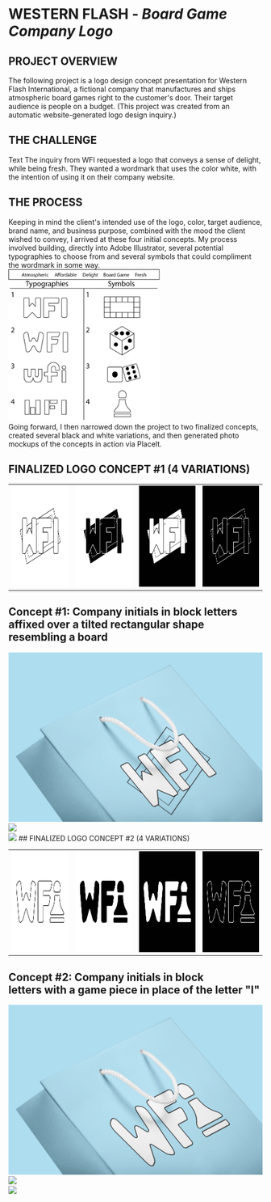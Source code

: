 # WESTERN FLASH - <i>Board Game Company Logo</i>
## PROJECT OVERVIEW
The following project is a logo design concept presentation for Western Flash International, a fictional company that manufactures and ships atmospheric board games right to the customer's door. Their target audience is people on a budget. (This project was created from an automatic website-generated logo design inquiry.)
## THE CHALLENGE
Text
The inquiry from WFI requested a logo that conveys a sense of delight, while being fresh. They wanted a wordmark that uses the color white, with the intention of using it on their company website.
## THE PROCESS
Keeping in mind the client's intended use of the logo, color, target audience, brand name, and business purpose, combined with the mood the client wished to convey, I arrived at these four initial concepts. My process involved building, directly into Adobe Illustrator, several potential typographies to choose from and several symbols that could compliment the wordmark in some way.​​​​​​​
<br>
<img src="WFI-Logo-Chart.jpg" width="300" height="300">
<br>
Going forward, I then narrowed down the project to two finalized concepts, created several black and white variations, and then generated photo mockups of the concepts in action via PlaceIt.

## FINALIZED LOGO CONCEPT #1 (4 VARIATIONS)

<table align="center">
    <tr>
        <td><img src="WFI-Logo-Mockup-1.jpg" width="200" height="200"></td>
        <td><img src="WFI-Logo-Mockup-2.jpg" width="200" height="200"></td>
        <td><img src="WFI-Logo-Mockup-3.jpg" width="200" height="200"></td>
        <td><img src="WFI-Logo-Mockup-4.jpg" width="200" height="200"></td>
    </tr>
</table>

## Concept #1: Company initials in block letters affixed over a tilted rectangular shape resembling a board
<img src="WFI-Photo-Mockup-1.png">
<br>
<img src="WFI-Photo-Mockup-2.png">
<br>
<img src="WFI-Photo-Mockup-3.png">
## FINALIZED LOGO CONCEPT #2 (4 VARIATIONS)

<table align="center">
    <tr>
        <td><img src="WFI-Logo-Mockup-5.jpg" width="200" height="200"></td>
        <td><img src="WFI-Logo-Mockup-6.jpg" width="200" height="200"></td>
        <td><img src="WFI-Logo-Mockup-7.jpg" width="200" height="200"></td>
        <td><img src="WFI-Logo-Mockup-8.jpg" width="200" height="200"></td>
    </tr>
</table>

## Concept #2: Company initials in block letters with a game piece in place of the letter "I"
<img src="WFI-Photo-Mockup-4.png">
<br>
<img src="WFI-Photo-Mockup-5.png">
<br>
<img src="WFI-Photo-Mockup-6.png">

